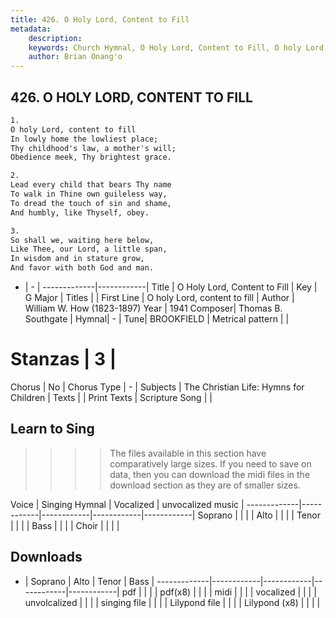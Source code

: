```yaml
---
title: 426. O Holy Lord, Content to Fill
metadata:
    description: 
    keywords: Church Hymnal, O Holy Lord, Content to Fill, O holy Lord, content to fill , 
    author: Brian Onang'o
---
```



## 426. O HOLY LORD, CONTENT TO FILL

```txt
1.
O holy Lord, content to fill 
In lowly home the lowliest place; 
Thy childhood's law, a mother's will; 
Obedience meek, Thy brightest grace. 

2.
Lead every child that bears Thy name 
To walk in Thine own guileless way, 
To dread the touch of sin and shame, 
And humbly, like Thyself, obey. 

3.
So shall we, waiting here below, 
Like Thee, our Lord, a little span, 
In wisdom and in stature grow, 
And favor with both God and man.
```

- |   -  |
-------------|------------|
Title | O Holy Lord, Content to Fill |
Key | G Major |
Titles |  |
First Line | O holy Lord, content to fill  |
Author | William W. How (1823-1897)
Year | 1941
Composer| Thomas B. Southgate |
Hymnal|  - |
Tune| BROOKFIELD |
Metrical pattern | |
# Stanzas | 3 |
Chorus | No |
Chorus Type | - |
Subjects | The Christian Life: Hymns for Children |
Texts |  |
Print Texts | 
Scripture Song |  |
  
## Learn to Sing

>>>> The files available in this section have comparatively large sizes. If you need to save on data, then you can download the midi files in the download section as they are of smaller sizes.

Voice |  Singing Hymnal | Vocalized | unvocalized music |
-------------|------------|------------|------------|------------|
Soprano | | | |
Alto | | | |
Tenor | | | |
Bass | | | |
Choir | | | |

## Downloads

- |  Soprano | Alto | Tenor | Bass |
-------------|------------|------------|------------|------------|
pdf | | | |
pdf(x8) | | | |
midi | | | |
vocalized | | | |
unvolcalized | | | |
singing file | | | |
Lilypond file | | | |
Lilypond (x8) | | | |
  